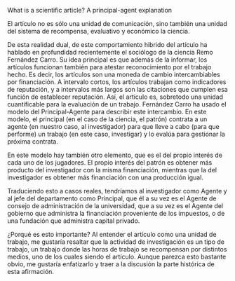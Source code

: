 What is a scientific article? A principal-agent explanation

El artículo no es sólo una unidad de comunicación, sino también una unidad del sistema de recompensa, evaluativo y económico la ciencia. 

De esta realidad dual, de este comportamiento hibrido del artículo ha hablado en profundidad recientemente el sociólogo de la ciencia Remo Fernández Carro. Su idea principal es que además de la informar, los artículos funcionan también para atestar reconocimiento por el trabajo hecho. Es decir, los artículos son una moneda de cambio intercambiables por financiación. A intervalo cortos, los artículos trabajan como indicadores de reputación, y a intervalos más largos son las citaciones que cumplen esa función de establecer reputación. Así, el artículo es, sobretodo una unidad cuantificable para la evaluación de un trabajo. Fernández Carro ha usado el modelo del Principal-Agente para describir este intercambio. En este modelo, el principal (en el caso de la ciencia, el patrón) contrata a un agente (en nuestro caso, al investigador) para que lleve a cabo (para que performe) un trabajo (en este caso, investigar) y lo evalúa para gestionar la próxima contrata. 

En este modelo hay también otro elemento, que es el del propio interés de cada uno de los jugadores. El propio interés del patrón es obtener más producto del investigador con la misma financiación, mientras que la del investigador es obtener más financiación con una producción igual.

Traduciendo esto a casos reales, tendríamos al investigador como Agente y al jefe del departamento como Principal, que él a su vez es el Agente de consejo de administración de la universidad, que a su vez es el Agente del gobierno que administra la financiación proveniente de los impuestos, o de una fundación que administra capital privado.

¿Porqué es esto importante?  Al entender el artículo como una unidad de trabajo, me gustaría resaltar que la actividad de investigación es un tipo de trabajo, un trabajo donde las horas de trabajo se recompensan por distintos medios, uno de los cuales siendo el artículo. Aunque parezca esto bastante obvio, me gustaría enfatizarlo y traer a la discusión la parte histórica de esta afirmación. 